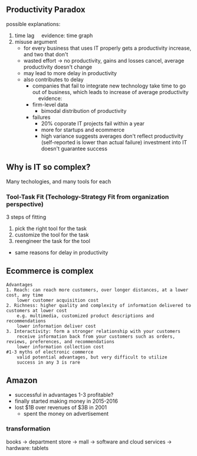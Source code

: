 ## Productivity Paradox
possible explanations:
1. time lag
	&nbsp;&nbsp;&nbsp;&nbsp;evidence: time graph
2. misuse argument
	- for every business that uses IT properly gets a productivity increase, and two that don't
	- wasted effort -> no productivity, gains and losses cancel, average productivity doesn't change
	- may lead to more delay in productivity
	- also contributes to delay
		* companies that fail to integrate new technology take time to go out of business, which leads to increase of average productivity
	&nbsp;&nbsp;&nbsp;&nbsp;evidence:
		- firm-level data
			* bimodal distribution of productivity
		- failures
			* 20% coporate IT projects fail within a year
			* more for startups and ecommerce
			* high variance suggests averages don't reflect productivity (self-reported is lower than actual failure)
investment into IT doesn't guarantee success

## Why is IT so complex?
Many techologies, and many tools for each

### Tool-Task Fit (Techology-Strategy Fit from organization perspective)
3 steps of fitting
1. pick the right tool for the task
2. customize the tool for the task
3. reengineer the task for the tool
- same reasons for delay in productivity

## Ecommerce is complex
	Advantages
	1. Reach: can reach more customers, over longer distances, at a lower cost, any time
		lower customer acquisition cost
	2. Richness: higher quality and complexity of information delivered to customers at lower cost
		e.g. multimedia, customized product descriptions and recommendations
		lower information deliver cost
	3. Interactivity: form a stronger relationship with your customers
		receive information back from your customers such as orders, reviews, preferences, and recommendations
		lower information collection cost
	#1-3 myths of electronic commerce
		valid potential advantages, but very difficult to utilize
		success in any 3 is rare

## Amazon
- successful in advantages 1-3
profitable?
- finally started making money in 2015-2016
- lost $1B over revenues of $3B in 2001
	- spent the money on advertisement
### transformation
books -> department store -> mall -> software and cloud services -> hardware: tablets